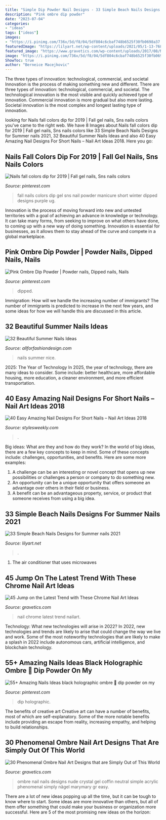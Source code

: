 ```yaml
---
title: "Simple Dip Powder Nail Designs - 33 Simple Beach Nails Designs For Summer Nails 2021"
description: "Pink ombre dip powder"
date: "2023-07-04"
categories:
- "ideas"
tags: ["ideas"]
images:
- "https://i.pinimg.com/736x/5d/f8/04/5df804c6cbaf748b6525f30fb0698a37.jpg"
featuredImage: "https://lilyart.net/wp-content/uploads/2021/05/1-13-768x1152.jpg"
featured_image: "https://www.gravetics.com/wp-content/uploads/2017/08/Nude-ombre-nails.jpg"
image: "https://i.pinimg.com/736x/5d/f8/04/5df804c6cbaf748b6525f30fb0698a37.jpg"
ShowToc: true
author: "Berneice Macejkovic"
---
```



The three types of innovation: technological, commercial, and societal
Innovation is the process of making something new and different. There are three types of innovation: technological, commercial, and societal. The technological innovation is the most visible and quickly achieved type of innovation. Commercial innovation is more gradual but also more lasting. Societal innovation is the most complex and longest lasting type of innovation.

	

		
looking for Nails fall colors dip for 2019 | Fall gel nails, Sns nails colors you've came to the right web. We have 8 Images about Nails fall colors dip for 2019 | Fall gel nails, Sns nails colors like 33 Simple Beach Nails Designs for Summer nails 2021, 32 Beautiful Summer Nails Ideas and also 40 Easy Amazing Nail Designs For Short Nails – Nail Art Ideas 2018. Here you go:
		
    
## Nails Fall Colors Dip For 2019 | Fall Gel Nails, Sns Nails Colors

<img loading=lazy src="https://i.pinimg.com/736x/5d/f8/04/5df804c6cbaf748b6525f30fb0698a37.jpg" onerror="this.onerror=null;this.src='https://tse4.mm.bing.net/th?id=OIP.cK0pw08IDJ3IS01z_Nv-igAAAA&amp;pid=15.1';" alt="Nails fall colors dip for 2019 | Fall gel nails, Sns nails colors">

_Source: pinterest.com_

>fall nails colors dip gel sns nail powder manicure short winter dipped designs purple ug. 

	

Innovation is the process of moving forward into new and untested territories with a goal of achieving an advance in knowledge or technology. It can take many forms, from seeking to improve on what others have done, to coming up with a new way of doing something. Innovation is essential for businesses, as it allows them to stay ahead of the curve and compete in a global marketplace.

    
## Pink Ombre Dip Powder | Powder Nails, Dipped Nails, Nails

<img loading=lazy src="https://i.pinimg.com/1200x/86/40/9b/86409bddb9a6c9325ae84824aed0f514.jpg" onerror="this.onerror=null;this.src='https://tse2.mm.bing.net/th?id=OIP.ffs5VJwc5auqAKi6APqfgQHaLL&amp;pid=15.1';" alt="Pink Ombre Dip Powder | Powder nails, Dipped nails, Nails">

_Source: pinterest.com_

>dipped. 

	

Immigration: How will we handle the increasing number of immigrants?
The number of immigrants is predicted to increase in the next few years, and some ideas for how we will handle this are discussed in this article.

    
## 32 Beautiful Summer Nails Ideas

<img loading=lazy src="https://allforfashiondesign.com/wp-content/uploads/2013/06/very-nice-nails-27.jpg" onerror="this.onerror=null;this.src='https://tse2.mm.bing.net/th?id=OIP.KLXF9BUjLLR9qgy-YPBm_gHaHk&amp;pid=15.1';" alt="32 Beautiful Summer Nails Ideas">

_Source: allforfashiondesign.com_

>nails summer nice. 

	

2025: The Year of Technology
In 2025, the year of technology, there are many ideas to consider. Some include: better healthcare, more affordable housing, more education, a cleaner environment, and more efficient transportation.

    
## 40 Easy Amazing Nail Designs For Short Nails – Nail Art Ideas 2018

<img loading=lazy src="http://stylesweekly.com/wp-content/uploads/2017/12/40-easy-amazing-nail-designs-for-short-nails-nail-art-ideas-2018-24.jpg" onerror="this.onerror=null;this.src='https://tse2.mm.bing.net/th?id=OIP.RDCSrC1de7KSU8UbuGQ4mgHaHa&amp;pid=15.1';" alt="40 Easy Amazing Nail Designs For Short Nails – Nail Art Ideas 2018">

_Source: stylesweekly.com_

>. 

	

Big ideas: What are they and how do they work?
In the world of big ideas, there are a few key concepts to keep in mind. Some of these concepts include: challenges, opportunities, and benefits. Here are some more examples:
1. A challenge can be an interesting or novel concept that opens up new possibilities or challenges a person or company to do something new. 
2. An opportunity can be a unique opportunity that offers someone an advantage over others in their field or business. 
3. A benefit can be an advantageous property, service, or product that someone receives from using a big idea.

    
## 33 Simple Beach Nails Designs For Summer Nails 2021

<img loading=lazy src="https://lilyart.net/wp-content/uploads/2021/05/1-13-768x1152.jpg" onerror="this.onerror=null;this.src='https://tse3.mm.bing.net/th?id=OIP.1nHNQ3zVFpYQLrT3NdErUAHaLH&amp;pid=15.1';" alt="33 Simple Beach Nails Designs for Summer nails 2021">

_Source: lilyart.net_

>. 

	

1. The air conditioner that uses microwaves

    
## 45 Jump On The Latest Trend With These Chrome Nail Art Ideas

<img loading=lazy src="https://www.gravetics.com/wp-content/uploads/2017/04/chromeflames-nailart-naildesigns-naildesign-beautifulnails.jpg" onerror="this.onerror=null;this.src='https://tse3.mm.bing.net/th?id=OIP.wt5uldaze20S812oyHwP5QHaHa&amp;pid=15.1';" alt="45 Jump on the Latest Trend with These Chrome Nail Art Ideas">

_Source: gravetics.com_

>nail chrome latest trend nailart. 

	

Technology: What new technologies will arise in 2022?
In 2022, new technologies and trends are likely to arise that could change the way we live and work. Some of the most noteworthy technologies that are likely to make a splash in 2022 include autonomous cars, artificial intelligence, and blockchain technology.

    
## 55+ Amazing Nails Ideas Black Holographic Ombre 🌈 Dip Powder On My

<img loading=lazy src="https://i.pinimg.com/736x/6c/0d/db/6c0ddb1d8204baff1ffb2b0a25a42cff.jpg" onerror="this.onerror=null;this.src='https://tse2.mm.bing.net/th?id=OIP.BszPw5OLyj3qm7BMvMzUKgHaNK&amp;pid=15.1';" alt="55+ Amazing Nails Ideas black holographic ombre 🌈 dip powder on my">

_Source: pinterest.com_

>dip holographic. 

	

The benefits of creative art
Creative art can have a number of benefits, most of which are self-explanatory. Some of the more notable benefits include providing an escape from reality, increasing empathy, and helping to build relationships.

    
## 30 Phenomenal Ombre Nail Art Designs That Are Simply Out Of This World

<img loading=lazy src="https://www.gravetics.com/wp-content/uploads/2017/08/Nude-ombre-nails.jpg" onerror="this.onerror=null;this.src='https://tse4.mm.bing.net/th?id=OIP.OWSIGsdCgMHVjE1sPzJXnQHaJ_&amp;pid=15.1';" alt="30 Phenomenal Ombre Nail Art Designs that are Simply Out of This World">

_Source: gravetics.com_

>ombre nail nails designs nude crystal gel coffin neutral simple acrylic phenomenal simply nägel marymary gr easy. 

	

There are a lot of new ideas popping up all the time, but it can be tough to know where to start. Some ideas are more innovative than others, but all of them offer something that could make your business or organization more successful. Here are 5 of the most promising new ideas on the horizon: 


